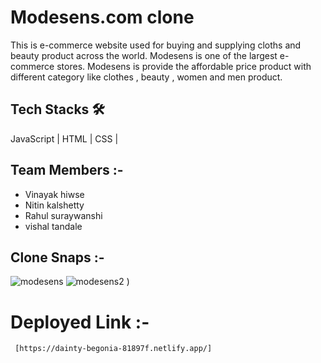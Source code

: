 # Modesens.com clone
 This is e-commerce website used for buying and supplying cloths and beauty product across the world. Modesens is one of the largest e-commerce stores. Modesens is provide the affordable price product with different category like clothes , beauty , women and men product.


  ## Tech Stacks 🛠
    
   JavaScript | HTML | CSS |
    
  ## Team Members :-
  - Vinayak hiwse
  - Nitin kalshetty
  - Rahul suraywanshi
  - vishal tandale
 
 
  
  ## Clone Snaps :-
 ![modesens](https://user-images.githubusercontent.com/107462150/199269198-8f3bdb51-b324-42b9-a0c5-fe908a61bdff.png)
 ![modesens2](https://user-images.githubusercontent.com/107462150/199269269-64d9fc2b-5fbc-4dcc-8f57-95362f303c5d.png)
)


  # Deployed Link :-
     [https://dainty-begonia-81897f.netlify.app/]

